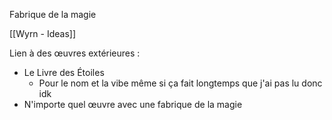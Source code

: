 Fabrique de la magie

[[Wyrn - Ideas]]

Lien à des œuvres extérieures :
- Le Livre des Étoiles
	- Pour le nom et la vibe même si ça fait longtemps que j'ai pas lu donc idk
- N'importe quel œuvre avec une fabrique de la magie